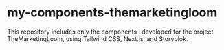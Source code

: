 # my-components-themarketingloom
This repository includes only the components I developed for the project TheMarketingLoom, using Tailwind CSS, Next.js, and Storyblok.

